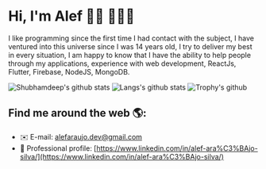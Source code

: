 # Hi, I'm Alef 👋🏽 👨🏽‍💻

I like programming since the first time I had contact with the subject, I have ventured into this universe since I was 14 years old, I try to deliver my best in every situation, I am happy to know that I have the ability to help people through my applications, experience with web development, ReactJs, Flutter, Firebase, NodeJS, MongoDB.

![Shubhamdeep's github stats](https://github-readme-stats.vercel.app/api?username=araujo-alef&show_icons=true&hide_border=true)
![Langs's github stats](https://github-readme-stats.vercel.app/api/top-langs/?username=araujo-alef&layout=compact)
![Trophy's github](https://github-profile-trophy.vercel.app/?username=araujo-alef&column=3&margin-w=15&margin-h=15)


## Find me around the web 🌎:
- ✉️ E-mail: [alefaraujo.dev@gmail.com](mailto:alefaraujo.dev@gmail.com)
- 💼 Professional profile: [https://www.linkedin.com/in/alef-ara%C3%BAjo-silva/](https://www.linkedin.com/in/alef-ara%C3%BAjo-silva/)
